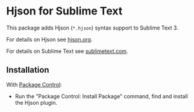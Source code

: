 # Hjson for Sublime Text

This package adds Hjson (`*.hjson`) syntax support to Sublime Text 3.

For details on Hjson see [hjson.org](http://hjson.org).

For details on Sublime Text see [sublimetext.com](http://www.sublimetext.com).

## Installation

With [Package Control](https://packagecontrol.io/):

- Run the "Package Control: Install Package" command, find and install the Hjson plugin.
